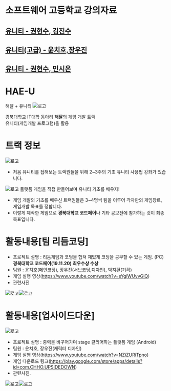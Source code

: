 # 소프트웨어 고등학교 강의자료

## [유니티 - 권현수, 김진수](Lectures/L1.md)

## [유니티(고급) - 윤치호,장우진](Lectures2/L1.md)

## [유니티 - 권현수, 민시온](https://github.com/KwonHyeonSu/2020_Winter_Hae_U/blob/main/README.md)


# HAE-U
해달 + 유니티
![로고](Readme/fulllogo.png)

경북대학교 IT대학 동아리 **해달**의 게임 개발 트랙  
유니티(게임개발 프로그램)을 활용

# 트랙 정보
 ![로고](Readme/Unity.PNG)
 * 처음 유니티를 접해보는 트랙원들을 위해 2~3주의 기초 유니티 사용법 강좌가 있습니다.
 
 ![로고](Readme/b1.PNG) 플랫폼 게임을 직접 만들어보며 유니티 기초를 배우자!
 
 * 게임 개발의 기초를 배우신 트랙원들은 3~4명씩 팀을 이루어 각자만의 게임장르, 게임개발 목표를 정합니다.
 * 이렇게 제작한 게임으로 **경북대학교 코드페어**나 기타 공모전에 참가하는 것이 최종 목표입니다.

# 활동내용[팀 리듬코딩]
 * 프로젝트 설명 : 리듬게임과 코딩을 합쳐 재밌게 코딩을 공부할 수 있는 게임. (PC)  
 **경북대학교 코드페어(19.11.20) 최우수상 수상** 
 * 팀원 : 윤치호(메인코딩), 장우진(서브코딩,디자인), 박지환(기획)
 * 게임 실행 영상(https://www.youtube.com/watch?v=sYgiWUvvGiQ)
 * 관련사진
 
 ![로고](Readme/rc1.PNG)![로고](Readme/rc2.PNG)
 
 
# 활동내용[업사이드다운]

![로고](Readme/ud1.png)
 * 프로젝트 설명 : 중력을 바꾸어가며 stage 클리어하는 플랫폼 게임 (Android)
 * 팀원 : 윤치호, 장우진(캐릭터 디자인)
 * 게임 실행 영상(https://www.youtube.com/watch?v=NZiZURiTpno)
 * 게임 다운로드 링크(https://play.google.com/store/apps/details?id=com.CHHO.UPSIDEDOWN)
 * 관련사진.
 
 ![로고](Readme/ud2.PNG)![로고](Readme/ud3.PNG)
 
 
 
